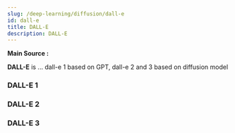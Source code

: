 ```yaml
---
slug: /deep-learning/diffusion/dall-e
id: dall-e
title: DALL-E
description: DALL-E
---
```


**Main Source :**

**DALL-E** is ... dall-e 1 based on GPT, dall-e 2 and 3 based on diffusion model

### DALL-E 1

### DALL-E 2

### DALL-E 3
